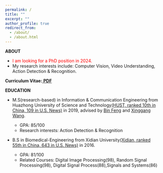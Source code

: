 ```yaml
---
permalink: /
title: ""
excerpt: ""
author_profile: true
redirect_from:
  - /about/
  - /about.html
---
```

**ABOUT**

- <font color='red'> I am looking for a PhD position in 2024. </font>
- My research interests include:
  Computer Vision, Video Understanding, Action Detection & Recognition.

**Curriculum Vitae:**[ **PDF**](https://LiangXu123.github.io/files/CV_LiangXu.pdf)

**EDUCATION**

- M.S(research-based) in Information & Communication Engineering from Huazhong University of Science and Technology[(HUST, ranked 10th in China, 109 in U.S. News)](http://english.hust.edu.cn/) in 2019, advised by [Bin Feng](https://ieeexplore.ieee.org/author/37290322400) and [Xinggang Wang](https://xwcv.github.io/).

  - GPA: 85/100
  - Research interests: Action Detection & Recognition
- B.S in Biomedical-Engineering from Xidian University[(Xidian, ranked 55th in China, 643 in U.S. News)](https://en.xidian.edu.cn/) in 2016.

  - GPA: 81/100
  - Related Courses: Digital Image Processing(98), Random Signal Processing(98), Digital Signal Process(88),Signals and Systems(86)

